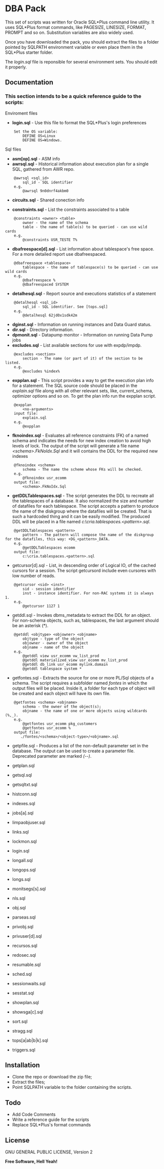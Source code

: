 ﻿# DBA Pack

This set of scripts was written for Oracle SQL\*Plus command line utility. It uses SQL\*Plus format commands, like PAGESIZE, LINESIZE, FORMAT, PROMPT and so on. Substitution variables are also widely used.

Once you have downloaded the pack, you should extract the files to a folder pointed by SQLPATH environment variable or even place them in the SQL\*Plus starter folder.

The *login.sql* file is reponsible for several environment sets. You should edit it properly.

## Documentation

### This section intends to be a quick reference guide to the scripts:

Enviroment files

* **login.sql** - Use this file to format the SQL*Plus's login preferences
```
    Set the OS variable: 
        DEFINE OS=Linux  
        DEFINE OS=Windows.
```
Sql files

 * **asm[op].sql** - ASM info
 * **awrsql.sql** - Historical information about execution plan for a single SQL, gathered from AWR repo.
```
    @awrsql <sql_id> 
        sql_id - SQL identifier
    e.g.
        @awrsql 9n0dnrf4akbm0
```
 * **circuits.sql** - Shared conection info
 
 * **constraints.sql** - List the constraints associated to a table
```
    @constraints <owner> <table> 
        owner - the name of the schema   
        table - the name of table(s) to be queried - can use wild cards
    e.g.
        @constraints USR_TESTE T%
```
 
 * **dbafreespace[d].sql** - List information about tablespace's free space. For a more detailed report use dbafreespaced.
```
    @dbafreespace <tablespace> 
        tablespace - the name of tablespace(s) to be queried - can use wild cards
    e.g.
        @dbafreespace %
        @dbafreespaced SYSTEM
```
 
 * **detalhesql.sql** - Report source and executions statistics of a statement
```
    @detalhesql <sql_id> 
        sql_id - SQL identifier. See [tops.sql]
    e.g.
        @detalhesql 62jd0x1sdk42m
```
 * **dginst.sql** - Information on running instances and Data Guard status.
 * **dir.sql** - Directory information.
 * **dpmonit.sql** - Datapump monitor - Information on running Data Pump jobs
 * **excludes.sql** - List avaliable sections for use with expdp/impdp.
```
    @excludes <section> 
        section - The name (or part of it) of the section to be listed.
    e.g.
        @excludes %index%
```
 * **expplan.sql** - This script provides a way to get the execution plan info for a statement. The SQL source code should be placed in the *explain.sql* file along with all other relevant sets, like, current_schema, optimizer options and so on. To get the plan info run the expplan script.
```
    @expplan 
        <no-arguments>
    input file:
        explain.sql
    e.g.
        @expplan 
```
 
 * **fknoindex.sql** - Evaluates all reference constraints (FK) of a named schema and indicates the needs for new index creation to avoid high levels of lock. The output of the script will generate a file name *\<schema\>.FkNoIdx.Sql* and it will contains the DDL for the required new indexes
```
    @fknoindex <schema> 
        schema - The name the scheme whose FKs will be checked.
    e.g.
        @fknoindex usr_ecomm
    output file:
        <schema>.FkNoIdx.Sql
```
 * **getDDLTablespaces.sql** - The script generates the DDL to recreate all the tablespaces of a database. It also normalized the size and number of datafiles for each tablespace. The script accepts a pattern to produce the name of the diskgroup where the datafiles will be created. That is such a hardcoded thing and it can be easily modified. The produced DDL will be placed in a file named *c:\cria.tablespaces.\<pattern\>.sql*.
```
    @getDDLTablespaces <pattern>
        pattern - The pattern will compose the name of the diskgroup for the datafiles, this way: +DG_<pattern>_DATA.
    e.g.
        @getDDLTablespaces ecomm
    output file:
        c:\cria.tablespaces.<pattern>.sql
```
  
 * getcursor[d].sql - List, in descending order of Logical IO, of the cached cursors for a session. The script getcursord include even cursores with low number of reads.
```
    @getcursor <sid> <inst>
        sid - session identifier
        inst - instance identifier. For non-RAC systems it is always 1.
    e.g.
        @getcursor 1127 1
```
 * getddl.sql - Invokes dbms_metadata to extract the DDL for an object. For non-schema objects, such as, tablespaces, the last argument should be an asterisk (\*).
```
    @getddl <objtype> <objowner> <objname>
        objtype - type of the object
        objowner - owner of the object
        objname - name of the object
    e.g.
        @getddl view usr_ecomm vw_list_prod
        @getddl materialized_view usr_ecomm mv_list_prod
        @getddl db_link usr_ecomm mylink.domain
        @getddl tablespace system *
```
 * getfontes.sql - Extracts the source for one or more PL/Sql objects of a schema. The script requires a subfolder named *fontes* in which the output files will be placed. Inside it, a folder for each type of object will be created and each object will have its own file.
```
    @getfontes <schema> <objname>
        schema - the owner of the object(s);
        objname - the name of one or more objects using wildcards (%,_).
    e.g.
        @getfontes usr_ecomm pkg_customers
        @getfontes usr_ecomm %
    output file:
       ./fontes/<schema>/<object-type>/<objname>.sql
```
 * getpfile.sql - Produces a list of the non-default parameter set in the database. The output can be used to create a parameter file. Deprecated parameter are marked *(--)*.
 
 * getplan.sql
 * getsql.sql
 * getsqltxt.sql
 * histconn.sql
 * indexes.sql
 * jobs[a].sql
 * limpaobjuser.sql
 * links.sql
 * lockmon.sql
 * login.sql
 * longall.sql
 * longops.sql
 * longs.sql
 * monitsegs[s].sql
 * nls.sql
 * obj.sql
 * parseas.sql
 * privobj.sql
 * privuser[d].sql
 * recursos.sql
 * redosec.sql
 * resumable.sql
 * sched.sql
 * sessionwaits.sql
 * sesstat.sql
 * showplan.sql
 * showsga[c].sql
 * sort.sql
 * stragg.sql
 * tops[a|ab|b|k].sql
 * triggers.sql
 
## Installation

* Clone the repo or download the zip file;
* Extract the files;
* Point SQLPATH variable to the folder containing the scripts.

## Todo

 - Add Code Comments
 - Write a reference guide for the scripts
 - Replace SQL\*Plus's format commands

License
----

GNU GENERAL PUBLIC LICENSE, Version 2

**Free Software, Hell Yeah!**
